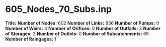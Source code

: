 # 605_Nodes_70_Subs.inp
**Title:** 
**Number of Nodes:** 602
**Number of Links:** 836
**Number of Pumps:** 0
**Number of Weirs:** 4
**Number of Orifices:** 0
**Number of Outfalls:** 3
**Number of Storages:** 2
**Number of Outlets:** 0
**Number of Subcatchments:** 69
**Number of Raingages:** 1
